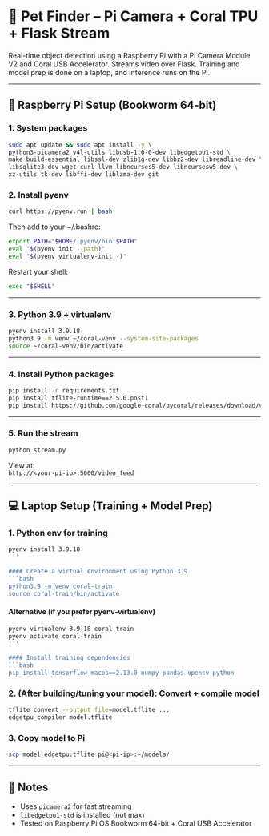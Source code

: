 # 🐾 Pet Finder – Pi Camera + Coral TPU + Flask Stream

Real-time object detection using a Raspberry Pi with a Pi Camera Module V2 and Coral USB Accelerator. Streams video over Flask. Training and model prep is done on a laptop, and inference runs on the Pi.

---

## 🔧 Raspberry Pi Setup (Bookworm 64-bit)

### 1. System packages

```bash
sudo apt update && sudo apt install -y \
python3-picamera2 v4l-utils libusb-1.0-0-dev libedgetpu1-std \
make build-essential libssl-dev zlib1g-dev libbz2-dev libreadline-dev \
libsqlite3-dev wget curl llvm libncurses5-dev libncursesw5-dev \
xz-utils tk-dev libffi-dev liblzma-dev git
```

### 2. Install pyenv

```bash
curl https://pyenv.run | bash
```

Then add to your ~/.bashrc:

```bash
export PATH="$HOME/.pyenv/bin:$PATH"
eval "$(pyenv init --path)"
eval "$(pyenv virtualenv-init -)"
```

Restart your shell:

```bash
exec "$SHELL"
```

---

### 3. Python 3.9 + virtualenv

```bash
pyenv install 3.9.18
python3.9 -m venv ~/coral-venv --system-site-packages
source ~/coral-venv/bin/activate
```

---

### 4. Install Python packages

```bash
pip install -r requirements.txt
pip install tflite-runtime==2.5.0.post1
pip install https://github.com/google-coral/pycoral/releases/download/v2.0.0/pycoral-2.0.0-cp39-cp39-linux_aarch64.whl
```

---

### 5. Run the stream

```bash
python stream.py
```

View at:  
`http://<your-pi-ip>:5000/video_feed`

---

## 💻 Laptop Setup (Training + Model Prep)

### 1. Python env for training

```bash
pyenv install 3.9.18
'''

#### Create a virtual environment using Python 3.9
```bash
python3.9 -m venv coral-train
source coral-train/bin/activate
```
#### Alternative (if you prefer pyenv-virtualenv)
```bash
pyenv virtualenv 3.9.18 coral-train
pyenv activate coral-train
'''

#### Install training dependencies
```bash
pip install tensorflow-macos==2.13.0 numpy pandas opencv-python
```

### 2. (After building/tuning your model): Convert + compile model

```bash
tflite_convert --output_file=model.tflite ...
edgetpu_compiler model.tflite
```

### 3. Copy model to Pi

```bash
scp model_edgetpu.tflite pi@<pi-ip>:~/models/
```

---

## 🧠 Notes

- Uses `picamera2` for fast streaming
- `libedgetpu1-std` is installed (not max)
- Tested on Raspberry Pi OS Bookworm 64-bit + Coral USB Accelerator